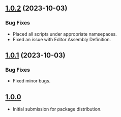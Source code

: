 ## [1.0.2](https://github.com/Studio-23-xyz/ButtonIconResourceManager/compare/v1.0.1...v1.0.2) (2023-10-03)
### Bug Fixes

* Placed all scripts under appropriate namsepaces.
* Fixed an issue with Editor Assembly Definition. 

## [1.0.1](https://github.com/Studio-23-xyz/ButtonIconResourceManager/compare/v1.0.0...v1.0.1) (2023-10-03)

### Bug Fixes

* Fixed minor bugs.

## [1.0.0](2023-10-03)

 - Initial submission for package distribution.